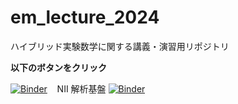 # em_lecture_2024
ハイブリッド実験数学に関する講義・演習用リポジトリ

**以下のボタンをクリック**

[![Binder](https://mybinder.org/badge_logo.svg)](https://mybinder.org/v2/gh/jxta/em_lecture_2024/HEAD?urlpath=%2Ftree%2F)  &nbsp;&nbsp; 
NII 解析基盤
[![Binder](https://mybinder.org/badge_logo.svg)](https://binder.cs.rcos.nii.ac.jp//v2/gh/jxta/em_lecture_2024/HEAD?urlpath=%2Ftree%2F)  &nbsp;&nbsp; 
